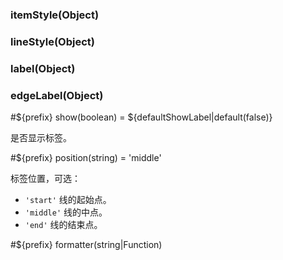 ### itemStyle(Object)



### lineStyle(Object)



### label(Object)



### edgeLabel(Object)



#${prefix} show(boolean) = ${defaultShowLabel|default(false)}

是否显示标签。

#${prefix} position(string) = 'middle'

标签位置，可选：
+ `'start'` 线的起始点。
+ `'middle'` 线的中点。
+ `'end'`   线的结束点。

#${prefix} formatter(string|Function)

